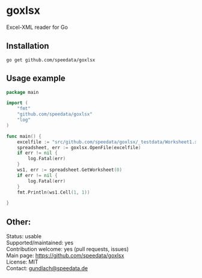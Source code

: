 goxlsx
======

Excel-XML reader for Go

Installation
------------
    go get github.com/speedata/goxlsx


Usage example
-------------
````go
package main

import (
    "fmt"
    "github.com/speedata/goxlsx"
    "log"
)

func main() {
    excelfile := "src/github.com/speedata/goxlsx/_testdata/Worksheet1.xlsx"
    spreadsheet, err := goxlsx.OpenFile(excelfile)
    if err != nil {
        log.Fatal(err)
    }
    ws1, err := spreadsheet.GetWorksheet(0)
    if err != nil {
        log.Fatal(err)
    }
    fmt.Println(ws1.Cell(1, 1))

}
````

Other:
-----

Status: usable<br>
Supported/maintained: yes<br>
Contribution welcome: yes (pull requests, issues)<br>
Main page: https://github.com/speedata/goxlsx<br>
License: MIT<br>
Contact: gundlach@speedata.de<br>
